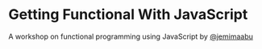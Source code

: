 # Getting Functional With JavaScript
A workshop on functional programming using JavaScript by [@jemimaabu](https://www.twitter.com/jemimaabu)
